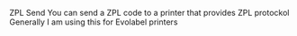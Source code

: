 ZPL Send
You can send a ZPL code to a printer that provides ZPL protockol
Generally I am using this for Evolabel printers 
